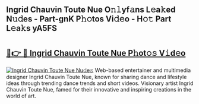 ## Ingrid Chauvin Toute Nue O𝚗𝚕yf𝚊ns L𝚎a𝚔ed N𝚞𝚍es - Part-gnK P𝚑𝚘tos Vi𝚍𝚎o - H𝚘𝚝 Part L𝚎a𝚔s yA5FS

# <h2><a href="http://kfbgu6p.oniu.top/?m=Ingrid+Chauvin+Toute+Nue">🔗👉 🔴 Ingrid Chauvin Toute Nue P𝚑ot𝚘𝚜 V𝚒d𝚎o</a></h2>

[![Ingrid Chauvin Toute Nue Nu𝚍e𝚜](https://i.imgur.com/0qMVB7G.gif)](http://kfbgu6p.oniu.top/?m=Ingrid+Chauvin+Toute+Nue)
Web-based entertainer and multimedia designer Ingrid Chauvin Toute Nue, known for sharing dance and lifestyle ideas through trending dance trends and short videos. Visionary artist Ingrid Chauvin Toute Nue, famed for their innovative and inspiring creations in the world of art.  
